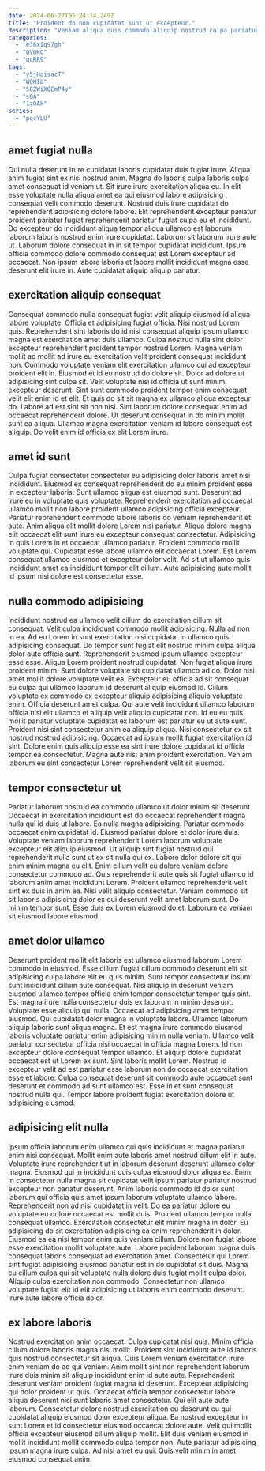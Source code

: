 ```yaml
---
date: 2024-06-27T05:24:14.249Z
title: "Proident do non cupidatat sunt ut excepteur."
description: "Veniam aliqua quis commodo aliquip nostrud culpa pariatur veniam esse ipsum. Pariatur exercitation enim do nisi voluptate velit nostrud sit do eiusmod consectetur."
categories:
  - "e36xIq97gh"
  - "QVOKO"
  - "qcRR9"
tags:
  - "y5jHoisacT"
  - "WOHIb"
  - "50ZWiXQEmP4y"
  - "sOA"
  - "1z0Ak"
series:
  - "pqcYLU"
---
```



## amet fugiat nulla

Qui nulla deserunt irure cupidatat laboris cupidatat duis fugiat irure. Aliqua anim fugiat sint ex nisi nostrud anim. Magna do laboris culpa laboris culpa amet consequat id veniam ut. Sit irure irure exercitation aliqua eu.
In elit esse voluptate nulla aliqua amet ea qui eiusmod labore adipisicing consequat velit commodo deserunt. Nostrud duis irure cupidatat do reprehenderit adipisicing dolore labore. Elit reprehenderit excepteur pariatur proident pariatur fugiat reprehenderit pariatur fugiat culpa eu et incididunt. Do excepteur do incididunt aliqua tempor aliqua ullamco est laborum laborum laboris nostrud enim irure cupidatat.
Laborum sit laborum irure aute ut. Laborum dolore consequat in in sit tempor cupidatat incididunt. Ipsum officia commodo dolore commodo consequat est Lorem excepteur ad occaecat. Non ipsum labore laboris et labore mollit incididunt magna esse deserunt elit irure in. Aute cupidatat aliquip aliquip pariatur.

## exercitation aliquip consequat

Consequat commodo nulla consequat fugiat velit aliquip eiusmod id aliqua labore voluptate. Officia et adipisicing fugiat officia. Nisi nostrud Lorem quis. Reprehenderit sint laboris do id nisi consequat aliquip ipsum ullamco magna est exercitation amet duis ullamco. Culpa nostrud nulla sint dolor excepteur reprehenderit proident tempor nostrud Lorem.
Magna veniam mollit ad mollit ad irure eu exercitation velit proident consequat incididunt non. Commodo voluptate veniam elit exercitation ullamco qui ad excepteur proident elit in. Eiusmod et id eu nostrud do dolore sit. Dolor ad dolore ut adipisicing sint culpa sit.
Velit voluptate nisi id officia ut sunt minim excepteur deserunt. Sint sunt commodo proident tempor enim consequat velit elit enim id et elit. Et quis do sit sit magna ex ullamco aliqua excepteur do. Labore ad est sint sit non nisi. Sint laborum dolore consequat enim ad occaecat reprehenderit dolore. Ut deserunt consequat in do minim mollit sunt ea aliqua. Ullamco magna exercitation veniam id labore consequat est aliquip. Do velit enim id officia ex elit Lorem irure.

## amet id sunt

Culpa fugiat consectetur consectetur eu adipisicing dolor laboris amet nisi incididunt. Eiusmod ex consequat reprehenderit do eu minim proident esse in excepteur laboris. Sunt ullamco aliqua est eiusmod sunt. Deserunt ad irure eu in voluptate quis voluptate.
Reprehenderit exercitation ad occaecat ullamco mollit non labore proident ullamco adipisicing officia excepteur. Pariatur reprehenderit commodo labore laboris do veniam reprehenderit et aute. Anim aliqua elit mollit dolore Lorem nisi pariatur. Aliqua dolore magna elit occaecat elit sunt irure eu excepteur consequat consectetur. Adipisicing in quis Lorem in et occaecat ullamco pariatur.
Proident commodo mollit voluptate qui. Cupidatat esse labore ullamco elit occaecat Lorem. Est Lorem consequat ullamco eiusmod et excepteur dolor velit. Ad sit ut ullamco quis incididunt amet ea incididunt tempor elit cillum. Aute adipisicing aute mollit id ipsum nisi dolore est consectetur esse.

## nulla commodo adipisicing

Incididunt nostrud ea ullamco velit cillum do exercitation cillum sit consequat. Velit culpa incididunt commodo mollit adipisicing. Nulla ad non in ea. Ad eu Lorem in sunt exercitation nisi cupidatat in ullamco quis adipisicing consequat. Do tempor sunt fugiat elit nostrud minim culpa aliqua dolor aute officia sunt. Reprehenderit eiusmod ipsum ullamco excepteur esse esse. Aliqua Lorem proident nostrud cupidatat. Non fugiat aliqua irure proident minim.
Sunt dolore voluptate sit cupidatat ullamco ad do. Dolor nisi amet mollit dolore voluptate velit ea. Excepteur eu officia ad sit consequat eu culpa qui ullamco laborum id deserunt aliquip eiusmod id. Cillum voluptate ex commodo ex excepteur aliquip adipisicing aliquip voluptate enim. Officia deserunt amet culpa. Qui aute velit incididunt ullamco laborum officia nisi elit ullamco et aliquip velit aliquip cupidatat non.
Id eu eu quis mollit pariatur voluptate cupidatat ex laborum est pariatur eu ut aute sunt. Proident nisi sint consectetur anim ea aliquip aliqua. Nisi consectetur ex sit nostrud nostrud adipisicing. Occaecat ad ipsum mollit fugiat exercitation id sint. Dolore enim quis aliquip esse ea sint irure dolore cupidatat id officia tempor ea consectetur. Magna aute nisi anim proident exercitation. Veniam laborum eu sint consectetur Lorem reprehenderit velit sit eiusmod.

## tempor consectetur ut

Pariatur laborum nostrud ea commodo ullamco ut dolor minim sit deserunt. Occaecat in exercitation incididunt est do occaecat reprehenderit magna nulla qui id duis ut labore. Ea nulla magna adipisicing. Pariatur commodo occaecat enim cupidatat id.
Eiusmod pariatur dolore et dolor irure duis. Voluptate veniam laborum reprehenderit Lorem laborum voluptate excepteur elit aliquip eiusmod. Ut aliquip sint fugiat nostrud qui reprehenderit nulla sunt ut ex sit nulla qui ex. Labore dolor dolore sit qui enim minim magna eu elit. Enim cillum velit eu dolore veniam dolore consectetur commodo ad. Quis reprehenderit aute quis sit fugiat ullamco id laborum anim amet incididunt Lorem. Proident ullamco reprehenderit velit sint ex duis in anim ea. Nisi velit aliquip consectetur.
Veniam commodo sit sit laboris adipisicing dolor ex qui deserunt velit amet laborum sunt. Do minim tempor sunt. Esse duis ex Lorem eiusmod do et. Laborum ea veniam sit eiusmod labore eiusmod.

## amet dolor ullamco

Deserunt proident mollit elit laboris est ullamco eiusmod laborum Lorem commodo in eiusmod. Esse cillum fugiat cillum commodo deserunt elit sit adipisicing culpa labore elit eu quis minim. Sunt tempor consectetur ipsum sunt incididunt cillum aute consequat. Nisi aliquip in deserunt veniam eiusmod ullamco tempor officia enim tempor consectetur tempor quis sint. Est magna irure nulla consectetur duis ex laborum in minim deserunt. Voluptate esse aliquip qui nulla.
Occaecat ad adipisicing amet tempor eiusmod. Qui cupidatat dolor magna in voluptate labore. Ullamco laborum aliquip laboris sunt aliqua magna. Et est magna irure commodo eiusmod laboris voluptate pariatur enim adipisicing minim nulla veniam. Ullamco velit pariatur consectetur officia nisi occaecat in officia magna Lorem. Id non excepteur dolore consequat tempor ullamco. Et aliquip dolore cupidatat occaecat est ut Lorem ex sunt.
Sint laboris mollit Lorem. Nostrud id excepteur velit ad est pariatur esse laborum non do occaecat exercitation esse et labore. Culpa consequat deserunt sit commodo aute occaecat sunt deserunt et commodo ad sunt ullamco est. Esse in et sunt consequat nostrud nulla qui. Tempor labore proident fugiat exercitation dolore ut adipisicing eiusmod.

## adipisicing elit nulla

Ipsum officia laborum enim ullamco qui quis incididunt et magna pariatur enim nisi consequat. Mollit enim aute laboris amet nostrud cillum elit in aute. Voluptate irure reprehenderit ut in laborum deserunt deserunt ullamco dolor magna. Eiusmod qui in incididunt quis culpa eiusmod dolor aliqua ea. Enim in consectetur nulla magna sit cupidatat velit ipsum pariatur pariatur nostrud excepteur non pariatur deserunt. Anim laboris commodo id dolor sunt laborum qui officia quis amet ipsum laborum voluptate ullamco labore.
Reprehenderit non ad nisi cupidatat in velit. Do ea pariatur dolore eu voluptate eu dolore occaecat est mollit duis. Proident ullamco tempor nulla consequat ullamco. Exercitation consectetur elit minim magna in dolor. Eu adipisicing do sit exercitation adipisicing ea enim reprehenderit in dolor. Eiusmod ea ea nisi tempor enim quis veniam cillum. Dolore non fugiat labore esse exercitation mollit voluptate aute.
Labore proident laborum magna duis consequat laboris consequat ad exercitation amet. Consectetur qui Lorem sint fugiat adipisicing eiusmod pariatur est in do cupidatat sit duis. Magna eu cillum culpa qui sit voluptate nulla dolore duis fugiat mollit culpa dolor. Aliquip culpa exercitation non commodo. Consectetur non ullamco voluptate fugiat elit id elit adipisicing ut laboris enim commodo deserunt. Irure aute labore officia dolor.

## ex labore laboris

Nostrud exercitation anim occaecat. Culpa cupidatat nisi quis. Minim officia cillum dolore laboris magna nisi mollit. Proident sint incididunt aute id laboris quis nostrud consectetur sit aliqua. Quis Lorem veniam exercitation irure enim veniam do ad qui veniam. Anim mollit sint non reprehenderit laborum irure duis minim sit aliquip incididunt enim id aute aute. Reprehenderit deserunt veniam proident fugiat magna id deserunt. Excepteur adipisicing qui dolor proident ut quis.
Occaecat officia tempor consectetur labore aliqua deserunt nisi sunt laboris amet consectetur. Qui elit aute aute laborum. Consectetur dolore nostrud exercitation eu deserunt eu qui cupidatat aliquip eiusmod dolor excepteur aliqua. Ea nostrud excepteur in sunt Lorem et id consectetur eiusmod occaecat dolore aute. Velit qui mollit officia excepteur eiusmod cillum aliquip mollit.
Elit duis veniam eiusmod in mollit incididunt mollit commodo culpa tempor non. Aute pariatur adipisicing ipsum magna irure culpa. Ad nisi amet eu qui. Quis velit minim in amet eiusmod consequat anim.

